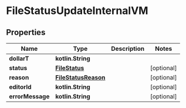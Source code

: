 
# FileStatusUpdateInternalVM

## Properties
Name | Type | Description | Notes
------------ | ------------- | ------------- | -------------
**dollarT** | **kotlin.String** |  | 
**status** | [**FileStatus**](FileStatus.md) |  |  [optional]
**reason** | [**FileStatusReason**](FileStatusReason.md) |  |  [optional]
**editorId** | **kotlin.String** |  |  [optional]
**errorMessage** | **kotlin.String** |  |  [optional]



